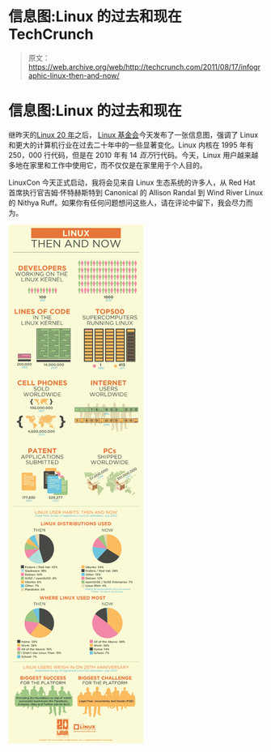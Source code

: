# 信息图:Linux 的过去和现在 TechCrunch

> 原文：<https://web.archive.org/web/http://techcrunch.com/2011/08/17/infographic-linux-then-and-now/>

# 信息图:Linux 的过去和现在

继昨天的[Linux 20 年](https://web.archive.org/web/20230205011018/https://techcrunch.com/2011/08/15/jim-zemlin-on-20-years-of-liunx/)之后， [Linux 基金会](https://web.archive.org/web/20230205011018/http://www.linuxfoundation.org/)今天发布了一张信息图，强调了 Linux 和更大的计算机行业在过去二十年中的一些显著变化。Linux 内核在 1995 年有 250，000 行代码，但是在 2010 年有 14 *百万*行代码。今天，Linux 用户越来越多地在家里和工作中使用它，而不仅仅是在家里用于个人目的。

LinuxCon 今天正式启动，我将会见来自 Linux 生态系统的许多人，从 Red Hat 首席执行官吉姆·怀特赫斯特到 Canonical 的 Allison Randal 到 Wind River Linux 的 Nithya Ruff。如果你有任何问题想问这些人，请在评论中留下，我会尽力而为。

[![](img/7203887fa4f30df0668f19eebaed595b.png "Linux_ThenAndNow")](https://web.archive.org/web/20230205011018/https://techcrunch.com/wp-content/uploads/2011/08/linux_thenandnow.png)